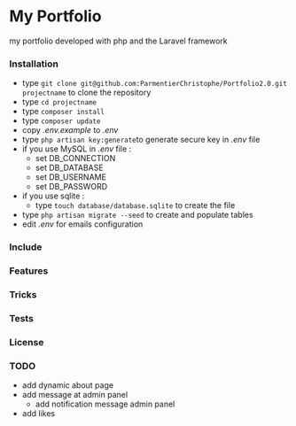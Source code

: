 # My Portfolio
my portfolio developed with php and the Laravel framework

### Installation ###

* type `git clone git@github.com:ParmentierChristophe/Portfolio2.0.git projectname` to clone the repository 
* type `cd projectname`
* type `composer install`
* type `composer update`
* copy *.env.example* to *.env*
* type `php artisan key:generate`to generate secure key in *.env* file
* if you use MySQL in *.env* file :
   * set DB_CONNECTION
   * set DB_DATABASE
   * set DB_USERNAME
   * set DB_PASSWORD
* if you use sqlite :
   * type `touch database/database.sqlite` to create the file
* type `php artisan migrate --seed` to create and populate tables
* edit *.env* for emails configuration

### Include ###


### Features ###



### Tricks ###



### Tests ###



### License ###

### TODO
* add dynamic about page
* add message at admin panel
  * add notification message admin panel
* add likes
